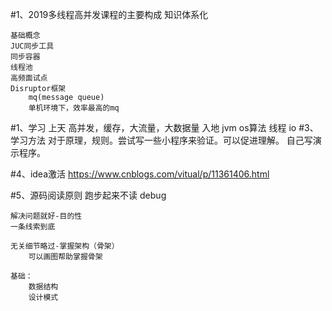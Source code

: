 #1、2019多线程高并发课程的主要构成
    知识体系化
    
    基础概念
    JUC同步工具
    同步容器
    线程池
    高频面试点
    Disruptor框架
        mq(message queue)
        单机环境下，效率最高的mq
#1、学习
    上天
        高并发，缓存，大流量，大数据量
    入地
        jvm os算法 线程 io
#3、学习方法
    对于原理，规则。尝试写一些小程序来验证。可以促进理解。
    自己写演示程序。

#4、idea激活
    https://www.cnblogs.com/vitual/p/11361406.html
    
#5、源码阅读原则
    跑步起来不读 
        debug
    
    解决问题就好-目的性
    一条线索到底
    
    无关细节略过-掌握架构（骨架）
        可以画图帮助掌握骨架
    
    基础：
        数据结构
        设计模式
